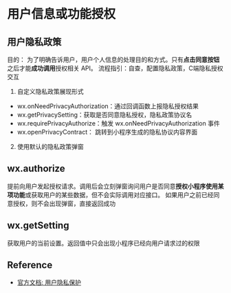 # 用户信息或功能授权

## 用户隐私政策
目的： 为了明确告诉用户，用户个人信息的处理目的和方式。只有**点击同意按钮**之后才能**成功调用**授权相关 API。
流程指引：自查，配置隐私政策，C端隐私授权交互

1. 自定义隐私政策展现形式
  - wx.onNeedPrivacyAuthorization：通过回调函数上报隐私授权结果
  - wx.getPrivacySetting：获取是否同意隐私授权，隐私政策协议名
  - wx.requirePrivacyAuthorize：触发 wx.onNeedPrivacyAuthorization 事件
  - wx.openPrivacyContract： 跳转到小程序生成的隐私协议内容界面


2. 使用默认的隐私政策弹窗


## wx.authorize
提前向用户发起授权请求。调用后会立刻弹窗询问用户是否同意**授权小程序使用某项功能**或获取用户的某些数据，但不会实际调用对应接口。
如果用户之前已经同意授权，则不会出现弹窗，直接返回成功

## wx.getSetting
获取用户的当前设置。返回值中只会出现小程序已经向用户请求过的权限


## Reference
- [官方文档: 用户隐私保护](https://developers.weixin.qq.com/minigame/dev/guide/open-ability/privacy.html)